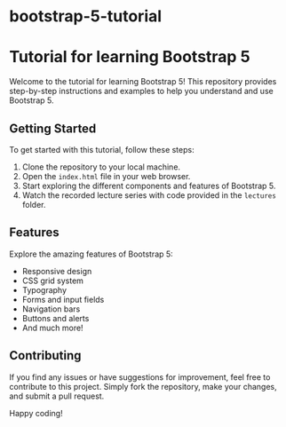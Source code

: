 # bootstrap-5-tutorial
# Tutorial for learning Bootstrap 5

Welcome to the tutorial for learning Bootstrap 5! This repository provides step-by-step instructions and examples to help you understand and use Bootstrap 5. 

## Getting Started

To get started with this tutorial, follow these steps:

1. Clone the repository to your local machine.
2. Open the `index.html` file in your web browser.
3. Start exploring the different components and features of Bootstrap 5.
4. Watch the recorded lecture series with code provided in the `lectures` folder.
   
## Features

Explore the amazing features of Bootstrap 5:

- Responsive design
- CSS grid system
- Typography
- Forms and input fields
- Navigation bars
- Buttons and alerts
- And much more!

## Contributing

If you find any issues or have suggestions for improvement, feel free to contribute to this project. Simply fork the repository, make your changes, and submit a pull request.

Happy coding! 

